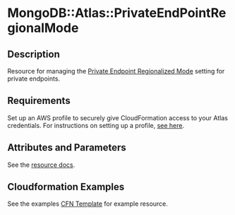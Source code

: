 # MongoDB::Atlas::PrivateEndPointRegionalMode

## Description
Resource for managing the [Private Endpoint Regionalized Mode](https://www.mongodb.com/docs/atlas/reference/api-resources-spec/#tag/Private-Endpoint-Services) setting for private endpoints.

## Requirements

Set up an AWS profile to securely give CloudFormation access to your Atlas credentials.
For instructions on setting up a profile, [see here](/README.md#mongodb-atlas-api-keys-credential-management).

## Attributes and Parameters

See the [resource docs](https://github.com/PeerIslands/mongodbatlas-cloudformation-resources/blob/feature-private-endpoint-regional-mode/cfn-resources/private-endpoint-regional-mode/docs/README.md).

## Cloudformation Examples

See the examples [CFN Template](test/private-endpoint-regional-mode.sample-cfn-request.json) for example resource.